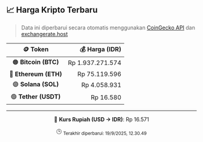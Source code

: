 

<!-- HARGA_KRIPTO -->
## 📈 Harga Kripto Terbaru

> Data ini diperbarui secara otomatis menggunakan [CoinGecko API](https://www.coingecko.com/) dan [exchangerate.host](https://exchangerate.host/)

<div align="center">

| 🪙 Token | 💰 Harga (IDR) |
|:------:|---------------:|
| 🟠 **Bitcoin (BTC)**   | Rp 1.937.271.574 |
| 🔵 **Ethereum (ETH)**  | Rp 75.119.596 |
| 🟣 **Solana (SOL)**    | Rp 4.058.931 |
| 🟢 **Tether (USDT)**   | Rp 16.580 |

---

💱 **Kurs Rupiah (USD → IDR)**: Rp 16.571

🕒 <sub>Terakhir diperbarui: 19/9/2025, 12.30.49</sub>

</div>
<!-- /HARGA_KRIPTO -->